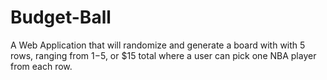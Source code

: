 # Budget-Ball
A Web Application that will randomize and generate a board with with 5 rows, ranging from $1-$5, or $15 total where a user can pick one NBA player from each row.
